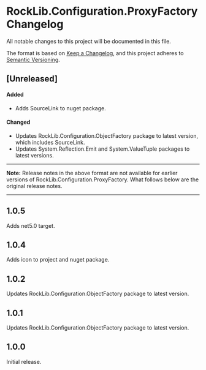 # RockLib.Configuration.ProxyFactory Changelog

All notable changes to this project will be documented in this file.

The format is based on [Keep a Changelog](https://keepachangelog.com/en/1.0.0/),
and this project adheres to [Semantic Versioning](https://semver.org/spec/v2.0.0.html).

## [Unreleased]

#### Added

- Adds SourceLink to nuget package.

#### Changed

- Updates RockLib.Configuration.ObjectFactory package to latest version, which includes SourceLink.
- Updates System.Reflection.Emit and System.ValueTuple packages to latest versions.

----

**Note:** Release notes in the above format are not available for earlier versions of
RockLib.Configuration.ProxyFactory. What follows below are the original release notes.

----

## 1.0.5

Adds net5.0 target.

## 1.0.4

Adds icon to project and nuget package.

## 1.0.2

Updates RockLib.Configuration.ObjectFactory package to latest version.

## 1.0.1

Updates RockLib.Configuration.ObjectFactory package to latest version.

## 1.0.0

Initial release.
